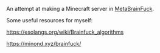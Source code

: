 An attempt at making a Minecraft server in [MetaBrainFuck](https://github.com/TheAIguy-dev/meta_brain_fuck).

Some useful resources for myself:

https://esolangs.org/wiki/Brainfuck_algorithms

https://minond.xyz/brainfuck/
